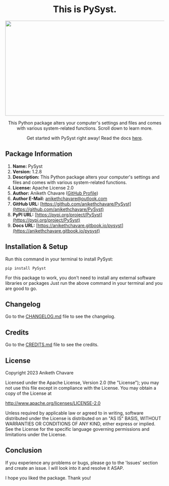 <h1 align="center">This is PySyst.</h1>

<p align="center"><img src="https://github.com/anikethchavare/PySyst/assets/50455489/a53cfb7f-8364-4d6b-a967-8037ad05bf1d" width="600" height="300"></p>

<p align="center">This Python package alters your computer's settings and files and comes with various system-related functions. Scroll down to learn more.</p>

<p align="center">Get started with PySyst right away! Read the docs <a href="https://anikethchavare.gitbook.io/pysyst">here</a>.</p>

## Package Information

1. **Name:** PySyst</br>
2. **Version:** 1.2.8</br>
3. **Description:** This Python package alters your computer's settings and files and comes with various system-related functions.</br>
4. **License:** Apache License 2.0</br>
5. **Author:** Aniketh Chavare ([GitHub Profile](https://github.com/anikethchavare))</br>
6. **Author E-Mail:** anikethchavare@outlook.com</br>
7. **GitHub URL:** [https://github.com/anikethchavare/PySyst](https://github.com/anikethchavare/PySyst)</br>
8. **PyPI URL:** [https://pypi.org/project/PySyst](https://pypi.org/project/PySyst)</br>
9. **Docs URL:** [https://anikethchavare.gitbook.io/pysyst](https://anikethchavare.gitbook.io/pysyst)

## Installation & Setup

Run this command in your terminal to install PySyst:

`pip install PySyst`

For this package to work, you don't need to install any external software libraries or packages Just run the above command in your terminal and you are good to go.

## Changelog

Go to the [CHANGELOG.md](https://github.com/anikethchavare/PySyst/blob/main/CHANGELOG.md) file to see the changelog.

## Credits

Go to the [CREDITS.md](https://github.com/anikethchavare/PySyst/blob/main/CREDITS.md) file to see the credits.

## License

Copyright 2023 Aniketh Chavare

Licensed under the Apache License, Version 2.0 (the "License");
you may not use this file except in compliance with the License.
You may obtain a copy of the License at

http://www.apache.org/licenses/LICENSE-2.0

Unless required by applicable law or agreed to in writing, software
distributed under the License is distributed on an "AS IS" BASIS,
WITHOUT WARRANTIES OR CONDITIONS OF ANY KIND, either express or implied.
See the License for the specific language governing permissions and
limitations under the License.

## Conclusion

If you experience any problems or bugs, please go to the 'Issues' section and create an issue. I will look into it and resolve it ASAP.

I hope you liked the package. Thank you!